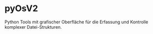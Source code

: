 # pyOsV2
Python Tools mit grafischer Oberfläche für die Erfassung und Kontrolle komplexer Datei-Strukturen.
